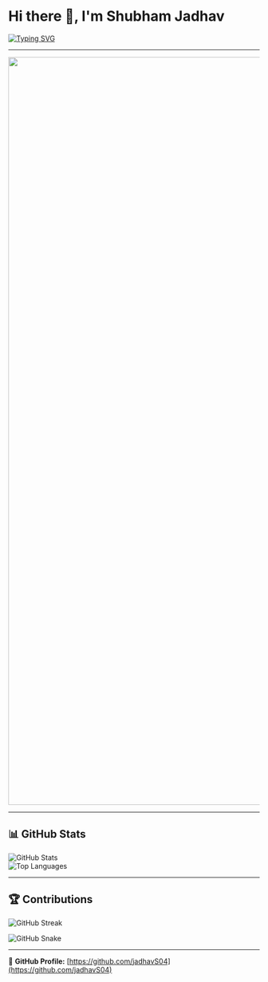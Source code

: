 # Hi there 👋, I'm Shubham Jadhav  

[![Typing SVG](https://readme-typing-svg.herokuapp.com?size=24&color=FF5733&center=true&vCenter=true&width=600&lines=AI+%26+Data+Science;Machine+Learning+%7C+Deep+Learning;Data+Visualization+%7C+NLP)](https://git.io/typing-svg)  

---

<p>
  <img src="https://skillicons.dev/icons?i=python,r,c,cpp,html,css,js,php,java,tensorflow,pytorch,sklearn,mysql,numpy,pandas,matplotlib,seaborn,anaconda,arduino,raspberrypi,linux,vscode" height="1500" />
</p>

---

## 📊 GitHub Stats  

![GitHub Stats](https://github-readme-stats.vercel.app/api?username=jadhavS04&show_icons=true&theme=radical)  
![Top Languages](https://github-readme-stats.vercel.app/api/top-langs/?username=jadhavS04&layout=compact&theme=radical)  

---

## 🏆 Contributions  

![GitHub Streak](https://github-readme-streak-stats.herokuapp.com?user=jadhavS04&theme=radical)  

![GitHub Snake](https://github.com/jadhavS04/jadhavS04/blob/main/github-contribution-grid-snake.svg)


---

🔗 **GitHub Profile:** [https://github.com/jadhavS04](https://github.com/jadhavS04)
